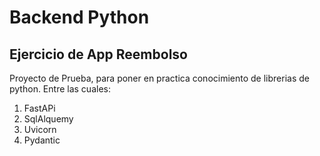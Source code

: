 # Backend Python
## Ejercicio de App Reembolso
Proyecto de Prueba, para poner en practica conocimiento de librerias de python.
Entre las cuales:
1. FastAPi
2. SqlAlquemy
3. Uvicorn
4. Pydantic

